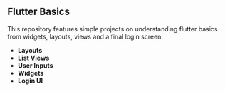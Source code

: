 ## Flutter Basics

This repository features simple projects on understanding flutter basics from widgets, layouts, views and a final login screen.

- **Layouts**
- **List Views**
- **User Inputs**
- **Widgets**
- **Login UI**
  

